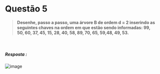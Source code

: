 # Questão 5

> ####  Desenhe, passo a passo, uma árvore B de ordem d = 2 inserindo as seguintes chaves na ordem em que estão sendo informadas: 99, 50, 60, 37, 45, 15, 28, 40, 58, 89, 70, 65, 59,48, 49, 53. 

<br>

##### Resposta :

![image](https://user-images.githubusercontent.com/28628701/203805194-2a4cf403-f9f0-4d6a-b7bb-276b15cbc64b.png)

